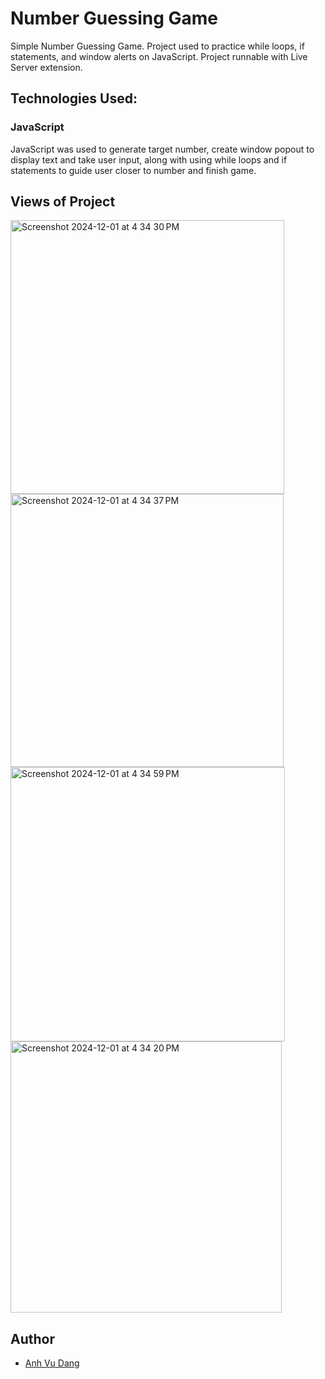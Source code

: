 # Number Guessing Game
Simple Number Guessing Game. Project used to practice while loops, if statements, and window alerts on JavaScript. Project runnable with Live Server extension.

## Technologies Used:

### JavaScript

JavaScript was used to generate target number, create window popout to display text and take user input, along with using while loops and if statements to guide user closer to number and finish game.

## Views of Project
<img width="438" alt="Screenshot 2024-12-01 at 4 34 30 PM" src="https://github.com/user-attachments/assets/92d35e5e-e059-4507-806a-4bd46375c151">
<img width="437" alt="Screenshot 2024-12-01 at 4 34 37 PM" src="https://github.com/user-attachments/assets/d288985c-191e-4302-bc60-5f76658a1708">
<img width="439" alt="Screenshot 2024-12-01 at 4 34 59 PM" src="https://github.com/user-attachments/assets/694cb0cb-42f6-469a-ae82-771ee63d0d5c">
<img width="434" alt="Screenshot 2024-12-01 at 4 34 20 PM" src="https://github.com/user-attachments/assets/3ab53d67-e0ca-4c67-96a6-3ea7c2755f07">

## Author
- [Anh Vu Dang](https://github.com/mattydang)
